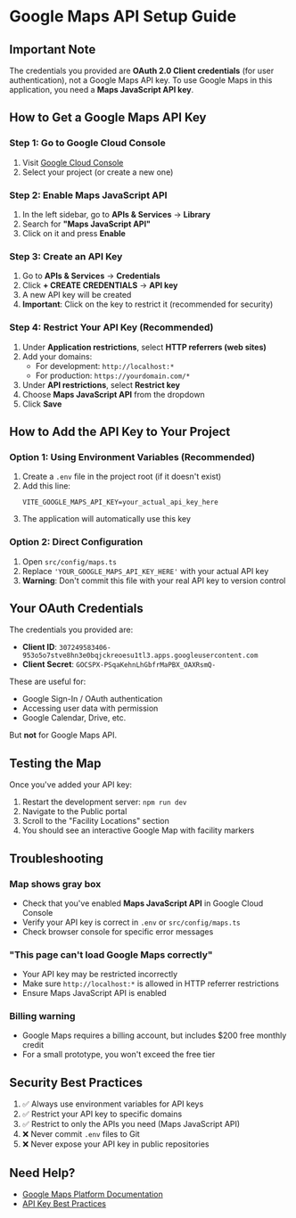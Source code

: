 # Google Maps API Setup Guide

## Important Note

The credentials you provided are **OAuth 2.0 Client credentials** (for user authentication), not a Google Maps API key. To use Google Maps in this application, you need a **Maps JavaScript API key**.

## How to Get a Google Maps API Key

### Step 1: Go to Google Cloud Console
1. Visit [Google Cloud Console](https://console.cloud.google.com/)
2. Select your project (or create a new one)

### Step 2: Enable Maps JavaScript API
1. In the left sidebar, go to **APIs & Services** → **Library**
2. Search for **"Maps JavaScript API"**
3. Click on it and press **Enable**

### Step 3: Create an API Key
1. Go to **APIs & Services** → **Credentials**
2. Click **+ CREATE CREDENTIALS** → **API key**
3. A new API key will be created
4. **Important**: Click on the key to restrict it (recommended for security)

### Step 4: Restrict Your API Key (Recommended)
1. Under **Application restrictions**, select **HTTP referrers (web sites)**
2. Add your domains:
   - For development: `http://localhost:*`
   - For production: `https://yourdomain.com/*`
3. Under **API restrictions**, select **Restrict key**
4. Choose **Maps JavaScript API** from the dropdown
5. Click **Save**

## How to Add the API Key to Your Project

### Option 1: Using Environment Variables (Recommended)
1. Create a `.env` file in the project root (if it doesn't exist)
2. Add this line:
   ```
   VITE_GOOGLE_MAPS_API_KEY=your_actual_api_key_here
   ```
3. The application will automatically use this key

### Option 2: Direct Configuration
1. Open `src/config/maps.ts`
2. Replace `'YOUR_GOOGLE_MAPS_API_KEY_HERE'` with your actual API key
3. **Warning**: Don't commit this file with your real API key to version control

## Your OAuth Credentials

The credentials you provided are:
- **Client ID**: `307249583406-953o5o7stve8hn3e0bqjckreoesu1tl3.apps.googleusercontent.com`
- **Client Secret**: `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`

These are useful for:
- Google Sign-In / OAuth authentication
- Accessing user data with permission
- Google Calendar, Drive, etc.

But **not** for Google Maps API.

## Testing the Map

Once you've added your API key:
1. Restart the development server: `npm run dev`
2. Navigate to the Public portal
3. Scroll to the "Facility Locations" section
4. You should see an interactive Google Map with facility markers

## Troubleshooting

### Map shows gray box
- Check that you've enabled **Maps JavaScript API** in Google Cloud Console
- Verify your API key is correct in `.env` or `src/config/maps.ts`
- Check browser console for specific error messages

### "This page can't load Google Maps correctly"
- Your API key may be restricted incorrectly
- Make sure `http://localhost:*` is allowed in HTTP referrer restrictions
- Ensure Maps JavaScript API is enabled

### Billing warning
- Google Maps requires a billing account, but includes $200 free monthly credit
- For a small prototype, you won't exceed the free tier

## Security Best Practices

1. ✅ Always use environment variables for API keys
2. ✅ Restrict your API key to specific domains
3. ✅ Restrict to only the APIs you need (Maps JavaScript API)
4. ❌ Never commit `.env` files to Git
5. ❌ Never expose your API key in public repositories

## Need Help?

- [Google Maps Platform Documentation](https://developers.google.com/maps/documentation/javascript)
- [API Key Best Practices](https://developers.google.com/maps/api-security-best-practices)


